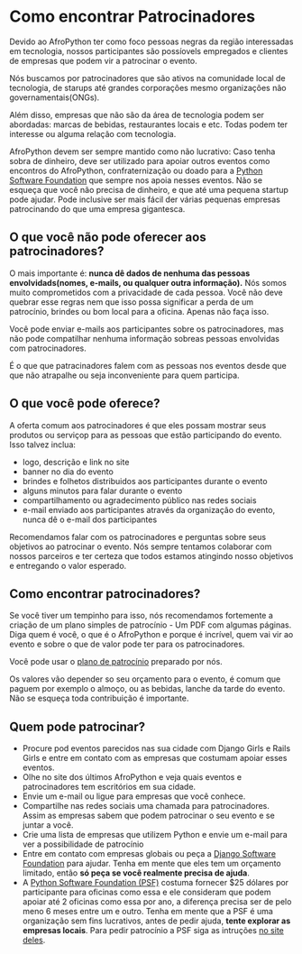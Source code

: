 # Como encontrar Patrocinadores

Devido ao AfroPython ter como foco pessoas negras da região interessadas em tecnologia, nossos participantes são possíovels empregados e clientes de empresas que podem vir a patrocinar o evento.

Nós buscamos por patrocinadores que são ativos na comunidade local de tecnologia, de starups até grandes corporações mesmo organizações não governamentais(ONGs).

Além disso, empresas que não são da área de tecnologia podem ser abordadas: marcas de bebidas, restaurantes locais e etc. Todas podem ter interesse ou alguma relação com tecnologia.

AfroPython devem ser sempre mantido como não lucrativo: Caso tenha sobra de dinheiro, deve ser utilizado para apoiar outros eventos como encontros do AfroPython, confraternização ou doado para a [Python Software Foundation](https://www.python.org/psf/) que sempre nos apoia nesses eventos. Não se esqueça que você não precisa de dinheiro, e que até uma pequena startup pode ajudar. Pode inclusive ser mais fácil der várias pequenas empresas patrocinando do que uma empresa gigantesca.

## O que você não pode oferecer aos patrocinadores?

O mais importante é: **nunca dê dados de nenhuma das pessoas envolvidads(nomes, e-mails, ou qualquer outra informação).** Nós somos muito comprometidos com a privacidade de cada pessoa. Você não deve quebrar esse regras nem que isso possa significar a perda de um patrocínio, brindes ou bom local para a oficina. Apenas não faça isso.

Você pode enviar e-mails aos participantes sobre os patrocinadores, mas não pode compatilhar nenhuma informação sobreas pessoas envolvidas com patrocinadores.

É o que que patracinadores falem com as pessoas nos eventos desde que que não atrapalhe ou seja inconveniente para quem participa.

## O que você pode oferece?

A oferta comum aos patrocinadores é que eles possam mostrar seus produtos ou serviçop para as pessoas que estão participando do evento. Isso talvez inclua:

- logo, descrição e link no site
- banner no dia do evento
- brindes e folhetos distribuidos aos participantes durante o evento
- alguns minutos para falar durante o evento
- compartilhamento ou agradecimento público nas redes sociais
- e-mail enviado aos participantes através da organização do evento, nunca dê o e-mail dos participantes

Recomendamos falar com os patrocinadores e perguntas sobre seus objetivos ao patrocinar o evento. Nós sempre tentamos colaborar com nossos parceiros e ter certeza que todos estamos atingindo nosso objetivos e entregando o valor esperado.

## Como encontrar patrocinadores?

Se você tiver um tempinho para isso, nós recomendamos fortemente a criação de um plano simples de patrocínio - Um PDF com algumas páginas. Diga quem é você, o que é o AfroPython e porque é incrível, quem vai vir ao evento e sobre o que de valor pode ter para os patrocinadores.

Você pode usar o [plano de patrocínio](https://github.com/DjangoGirls/resources/tree/master/For%20Sponsors) preparado por nós.

Os valores vão depender so seu orçamento para o evento, é comum que paguem por exemplo o almoço, ou as bebidas, lanche da tarde do evento. Não se esqueça toda contribuição é importante.

## Quem pode patrocinar?

- Procure pod eventos parecidos nas sua cidade com Django Girls e Rails Girls e entre em contato com as empresas que costumam apoiar esses eventos.
- Olhe no site dos últimos AfroPython e veja quais eventos e patrocinadores tem escritórios em sua cidade.
- Envie um e-mail ou ligue para empresas que você conhece.
- Compartilhe nas redes sociais uma chamada para patrocinadores. Assim as empresas sabem que podem patrocinar o seu evento e se juntar a você.
- Crie uma lista de empresas que utilizem Python e envie um e-mail para ver a possibilidade de patrocínio
- Entre em contato com empresas globais ou peça a [Django Software Foundation](https://djangoproject.com/) para ajudar. Tenha em mente que eles tem um orçamento limitado, então **só peça se você realmente precisa de ajuda**.
- A [Python Software Foundation (PSF)](https://www.python.org/psf/) costuma fornecer \$25 dólares por participante para oficinas como essa e ele consideram que podem apoiar até 2 oficinas como essa por ano, a diferença precisa ser de pelo meno 6 meses entre um e outro. Tenha em mente que a PSF é uma organização sem fins lucrativos, antes de pedir ajuda, **tente explorar as empresas locais**. Para pedir patrocínio a PSF siga as intruções [no site deles](https://www.python.org/psf/grants/).
